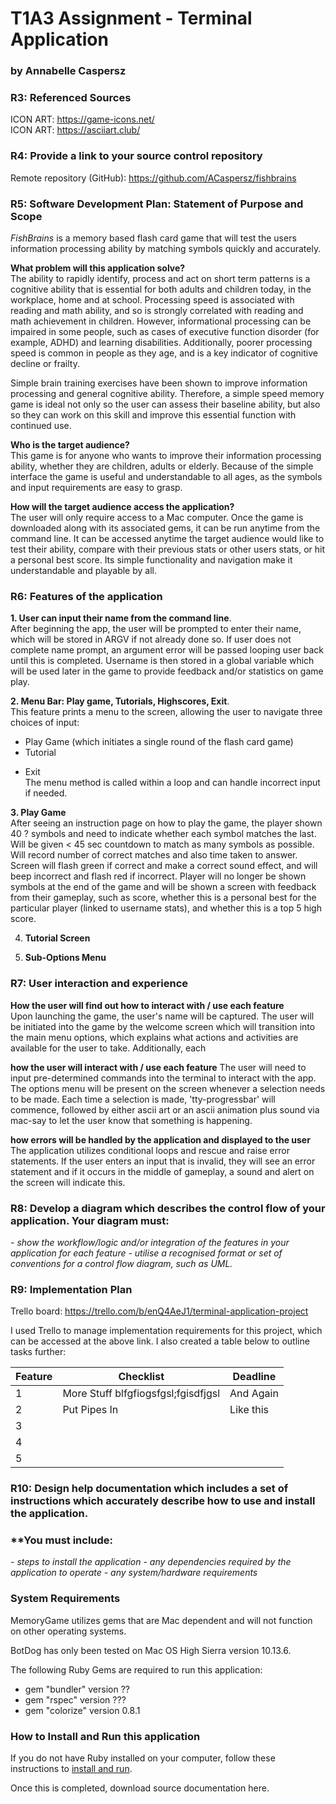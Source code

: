 # T1A3 Assignment - Terminal Application 
### **by Annabelle Caspersz**

### **R3: Referenced Sources**

ICON ART: <https://game-icons.net/>  
ICON ART: <https://asciiart.club/>


### R4: **Provide a link to your source control repository**

Remote repository (GitHub): <https://github.com/ACaspersz/fishbrains>

### **R5: Software Development Plan: Statement of Purpose and Scope**

*FishBrains* is a memory based flash card game that will test the users information processing ability by matching symbols quickly and accurately.  

**What problem will this application solve?**  
The ability to rapidly identify, process and act on short term patterns is a cognitive ability that is essential for both adults and children today, in the workplace, home and at school. Processing speed is associated with reading and math ability, and so is strongly correlated with reading and math achievement in children. However, informational processing can be impaired in some people, such as cases of executive function disorder (for example, ADHD) and learning disabilities. Additionally, poorer processing speed is common in people as they age, and is a key indicator of cognitive decline or frailty.

Simple brain training exercises have been shown to improve information processing and general cognitive ability. Therefore, a simple speed memory game is ideal not only so the user can assess their baseline ability, but also so they can work on this skill and improve this essential function with continued use. 

 **Who is the target audience?**  
This game is for anyone who wants to improve their information processing ability, whether they are children, adults or elderly. Because of the simple interface the game is useful and understandable to all ages, as the symbols and input requirements are easy to grasp.

**How will the target audience access the application?**  
The user will only require access to a Mac computer. Once the game is downloaded along with its associated gems, it can be run anytime from the command line. It can be accessed anytime the target audience would like to test their ability, compare with their previous stats or other users stats, or hit a personal best score. Its simple functionality and navigation make it understandable and playable by all.

### **R6: Features of the application**

**1. User can input their name from the command line**.  
 After beginning the app, the user will be prompted to enter their name, which will be stored in ARGV if not already done so. If user does not complete name prompt, an argument error will be passed looping user back until this is completed. Username is then stored in a global variable which will be used later in the game to provide feedback and/or statistics on game play. 

**2. Menu Bar: Play game, Tutorials, Highscores, Exit**.  
 This feature prints a menu to the screen, allowing the user to navigate three choices of input: 
 - Play Game (which initiates a single round of the flash card game) 
 - Tutorial
 <!-- - Stats (which allows user to view highscores and also look at changes in individual player scores over time) and  -->
 - Exit   
 The menu method is called within a loop and can handle incorrect input if needed.

**3. Play Game**   
After seeing an instruction page on how to play the game, the player shown 40 ? symbols and need to indicate whether each symbol matches the last. Will be given < 45 sec countdown to match as many symbols as possible. Will record number of correct matches and also time taken to answer. Screen will flash green if correct and make a correct sound effect, and will beep incorrect and flash red if incorrect. Player will no longer be shown symbols at the end of the game and will be shown a screen with feedback from their gameplay, such as score, whether this is a personal best for the particular player (linked to username stats), and whether this is a top 5 high score. 

4. **Tutorial Screen**

<!-- 4. **Statistics Menu**: will record game score ? (number of errors/response time? or would numerical score be better). If same name, can compare to previous scores (and give a percentage increase or decrease?) can also record & store multiple different players. -->

5. **Sub-Options Menu**



### **R7: User interaction and experience**

**How the user will find out how to interact with / use each feature**   
Upon launching the game, the user's name will be captured. The user will be initiated into the game by the welcome screen which will transition into the main menu options, which explains what actions and activities are available for the user to take. Additionally, each 

**how the user will interact with / use each feature** 
The user will need to input pre-determined commands into the terminal to interact with the app. The options menu will be present on the screen whenever a selection needs to be made. Each time a selection is made, 'tty-progressbar' will commence, followed by either ascii art or an ascii animation plus sound via mac-say to let the user know that something is happening.

**how errors will be handled by the application and displayed to the user**
The application utilizes conditional loops and rescue and raise error statements. If the user enters an input that is invalid, they will see an error statement and if it occurs in the middle of gameplay, a sound and alert on the screen will indicate this.


### R8: **Develop a diagram which describes the control flow of your application. Your diagram must:**
*- show the workflow/logic and/or integration of the features in your application for each feature*
*- utilise a recognised format or set of conventions for a control flow diagram, such as UML.*

### **R9: Implementation Plan**

Trello board: <https://trello.com/b/enQ4AeJ1/terminal-application-project>

I used Trello to manage implementation requirements for this project, which can be accessed at the above link. I also created a table below to outline tasks further: 

| Feature       | Checklist   | Deadline   |
| -- | --------- | ---|
|  1 | More Stuff blfgfiogsfgsl;fgisdfjgsl | And Again|
| 2   | Put Pipes In | Like this|   
| 3  |               |          |
|4      |           |           |
|5  |               |           |

### R10: **Design help documentation which includes a set of instructions which accurately describe how to use and install the application.**

### **You must include:
*- steps to install the application*
*- any dependencies required by the application to operate*
*- any system/hardware requirements*

### System Requirements
MemoryGame utilizes gems that are Mac dependent and will not function on other operating systems.

BotDog has only been tested on Mac OS High Sierra version 10.13.6.

The following Ruby Gems are required to run this application: 

- gem "bundler" version ??
- gem "rspec" version ???
- gem "colorize" version 0.8.1


### How to Install and Run this application

If you do not have Ruby installed on your computer, follow these instructions to [install and run](https://www.ruby-lang.org/en/documentation/installation/).

Once this is completed, download source documentation here. 


